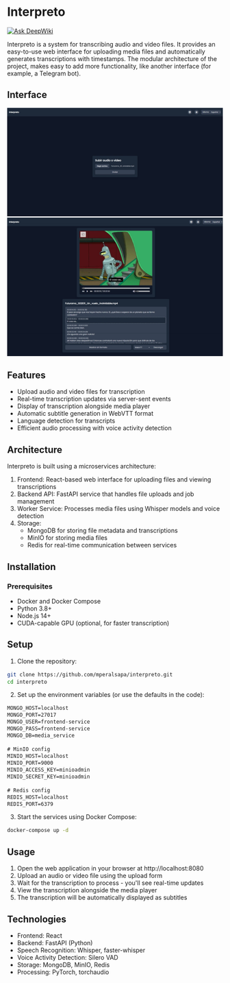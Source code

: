 # Interpreto

[![Ask DeepWiki](https://deepwiki.com/badge.svg)](https://deepwiki.com/mperalsapa/interpreto)

Interpreto is a system for transcribing audio and video files. It provides an easy-to-use web interface for uploading media files and automatically generates transcriptions with timestamps. The modular architecture of the project, makes easy to add more functionality, like another interface (for example, a Telegram bot).

## Interface

![Upload page](doc/attached/upload-page.jpeg)
![File page](doc/attached/file-page.jpeg)

## Features

- Upload audio and video files for transcription
- Real-time transcription updates via server-sent events
- Display of transcription alongside media player
- Automatic subtitle generation in WebVTT format
- Language detection for transcripts
- Efficient audio processing with voice activity detection

## Architecture

Interpreto is built using a microservices architecture:

1. Frontend: React-based web interface for uploading files and viewing transcriptions
2. Backend API: FastAPI service that handles file uploads and job management
3. Worker Service: Processes media files using Whisper models and voice detection
4. Storage:
   - MongoDB for storing file metadata and transcriptions
   - MinIO for storing media files
   - Redis for real-time communication between services

## Installation

### Prerequisites

- Docker and Docker Compose
- Python 3.8+
- Node.js 14+
- CUDA-capable GPU (optional, for faster transcription)

## Setup

1. Clone the repository:

```bash
git clone https://github.com/mperalsapa/interpreto.git
cd interpreto
```

2. Set up the environment variables (or use the defaults in the code):

```# MongoDB config
MONGO_HOST=localhost
MONGO_PORT=27017
MONGO_USER=frontend-service
MONGO_PASS=frontend-service
MONGO_DB=media_service

# MinIO config
MINIO_HOST=localhost
MINIO_PORT=9000
MINIO_ACCESS_KEY=minioadmin
MINIO_SECRET_KEY=minioadmin

# Redis config
REDIS_HOST=localhost
REDIS_PORT=6379
```

3. Start the services using Docker Compose:

```bash
docker-compose up -d
```

## Usage

1. Open the web application in your browser at http://localhost:8080
2. Upload an audio or video file using the upload form
3. Wait for the transcription to process - you'll see real-time updates
4. View the transcription alongside the media player
5. The transcription will be automatically displayed as subtitles

## Technologies

- Frontend: React
- Backend: FastAPI (Python)
- Speech Recognition: Whisper, faster-whisper
- Voice Activity Detection: Silero VAD
- Storage: MongoDB, MinIO, Redis
- Processing: PyTorch, torchaudio

